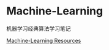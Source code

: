 # Machine-Learning
机器学习经典算法学习笔记

[Machine-Learning Resources](https://allmachinelearning.github.io/MachineLearning/)
